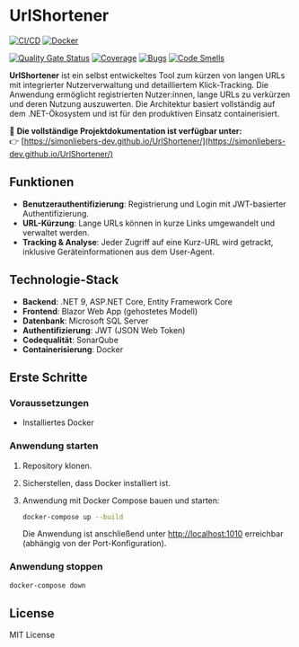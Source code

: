 # UrlShortener

[![CI/CD](https://github.com/SimonLiebers-Dev/UrlShortener/actions/workflows/workflow.yml/badge.svg?branch=main)](https://github.com/SimonLiebers-Dev/UrlShortener/actions/workflows/workflow.yml)
[![Docker](https://github.com/SimonLiebers-Dev/UrlShortener/actions/workflows/docker.yml/badge.svg?branch=main)](https://github.com/SimonLiebers-Dev/UrlShortener/actions/workflows/docker.yml)

[![Quality Gate Status](https://sonarcloud.io/api/project_badges/measure?project=SimonLiebers-Dev_UrlShortener&metric=alert_status)](https://sonarcloud.io/summary/new_code?id=SimonLiebers-Dev_UrlShortener)
[![Coverage](https://sonarcloud.io/api/project_badges/measure?project=SimonLiebers-Dev_UrlShortener&metric=coverage)](https://sonarcloud.io/summary/new_code?id=SimonLiebers-Dev_UrlShortener)
[![Bugs](https://sonarcloud.io/api/project_badges/measure?project=SimonLiebers-Dev_UrlShortener&metric=bugs)](https://sonarcloud.io/summary/new_code?id=SimonLiebers-Dev_UrlShortener)
[![Code Smells](https://sonarcloud.io/api/project_badges/measure?project=SimonLiebers-Dev_UrlShortener&metric=code_smells)](https://sonarcloud.io/summary/new_code?id=SimonLiebers-Dev_UrlShortener)

**UrlShortener** ist ein selbst entwickeltes Tool zum kürzen von langen URLs mit integrierter Nutzerverwaltung und detailliertem Klick-Tracking. Die Anwendung ermöglicht registrierten Nutzer:innen, lange URLs zu verkürzen und deren Nutzung auszuwerten. Die Architektur basiert vollständig auf dem .NET-Ökosystem und ist für den produktiven Einsatz containerisiert.

📄 **Die vollständige Projektdokumentation ist verfügbar unter:**  
👉 [https://simonliebers-dev.github.io/UrlShortener/](https://simonliebers-dev.github.io/UrlShortener/)

## Funktionen

- **Benutzerauthentifizierung**: Registrierung und Login mit JWT-basierter Authentifizierung.
- **URL-Kürzung**: Lange URLs können in kurze Links umgewandelt und verwaltet werden.
- **Tracking & Analyse**: Jeder Zugriff auf eine Kurz-URL wird getrackt, inklusive Geräteinformationen aus dem User-Agent.

## Technologie-Stack

- **Backend**: .NET 9, ASP.NET Core, Entity Framework Core
- **Frontend**: Blazor Web App (gehostetes Modell)
- **Datenbank**: Microsoft SQL Server
- **Authentifizierung**: JWT (JSON Web Token)
- **Codequalität**: SonarQube
- **Containerisierung**: Docker

## Erste Schritte

### Voraussetzungen

- Installiertes Docker

### Anwendung starten

1. Repository klonen.
2. Sicherstellen, dass Docker installiert ist.
3. Anwendung mit Docker Compose bauen und starten:

   ```bash
   docker-compose up --build
   ```

   Die Anwendung ist anschließend unter [http://localhost:1010](http://localhost:1010) erreichbar (abhängig von der Port-Konfiguration).

### Anwendung stoppen

```bash
docker-compose down
```

## License
MIT License